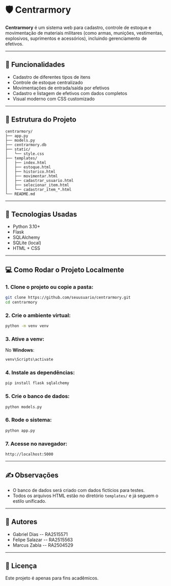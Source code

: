 # 🛡️ Centrarmory

**Centrarmory** é um sistema web para cadastro, controle de estoque e movimentação de materiais militares (como armas, munições, vestimentas, explosivos, suprimentos e acessórios), incluindo gerenciamento de efetivos.

---

## 🚀 Funcionalidades

* Cadastro de diferentes tipos de itens
* Controle de estoque centralizado
* Movimentações de entrada/saída por efetivos
* Cadastro e listagem de efetivos com dados completos
* Visual moderno com CSS customizado

---

## 📁 Estrutura do Projeto

```
centrarmory/
├── app.py                 
├── models.py            
├── centrarmory.db  
├── static/
│   └── style.css      
├── templates/
│   ├── index.html
│   ├── estoque.html
│   ├── historico.html
│   ├── movimentar.html
│   ├── cadastrar_usuario.html
│   ├── selecionar_item.html
│   └── cadastrar_item_*.html 
└── README.md
```

---

## 🧩 Tecnologias Usadas

* Python 3.10+
* Flask
* SQLAlchemy
* SQLite (local)
* HTML + CSS

---

## 💻 Como Rodar o Projeto Localmente

### 1. Clone o projeto ou copie a pasta:

```bash
git clone https://github.com/seuusuario/centrarmory.git
cd centrarmory
```

### 2. Crie o ambiente virtual:

```bash
python -m venv venv
```

### 3. Ative a venv:

No **Windows**:

```bash
venv\Scripts\activate
```

### 4. Instale as dependências:

```bash
pip install flask sqlalchemy
```

### 5. Crie o banco de dados:

```bash
python models.py
```

### 6. Rode o sistema:

```bash
python app.py
```

### 7. Acesse no navegador:

```
http://localhost:5000
```

---

## ✍️ Observações

* O banco de dados será criado com dados fictícios para testes.
* Todos os arquivos HTML estão no diretório `templates/` e já seguem o estilo unificado.

---

## 📌 Autores

* Gabriel Dias -- RA2515571
* Felipe Salazar -- RA2515563
* Marcus Zabla -- RA2504529
---

## 📄 Licença

Este projeto é apenas para fins acadêmicos.
